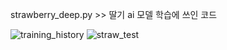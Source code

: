 strawberry_deep.py >> 딸기 ai 모델 학습에 쓰인 코드





![training_history](https://github.com/user-attachments/assets/402a8063-bfe6-422f-a517-c7d8442df9ef)
![straw_test](https://github.com/user-attachments/assets/783a0b67-73da-42b6-b61c-dd1ddc0d8604)
